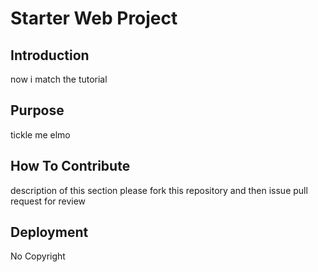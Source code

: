 # Starter Web Project

## Introduction
now i match the tutorial
## Purpose
tickle me elmo
## How To Contribute
 description of this section
 please fork this repository and then issue pull request for review
## Deployment
No Copyright
